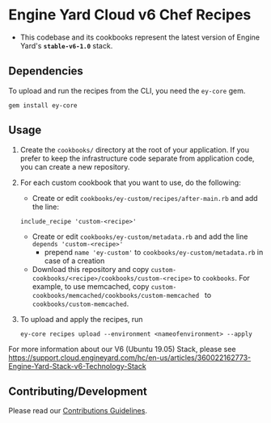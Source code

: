 # Engine Yard Cloud v6 Chef Recipes

- This codebase and its cookbooks represent the latest version of Engine Yard's **`stable-v6-1.0`** stack.

## Dependencies

To upload and run the recipes from the CLI, you need the `ey-core` gem.

```
gem install ey-core
```

## Usage

1. Create the `cookbooks/` directory at the root of your application. If you prefer to keep the infrastructure code separate from application code, you can create a new repository.
2. For each custom cookbook that you want to use, do the following:
	- Create or edit `cookbooks/ey-custom/recipes/after-main.rb` and add the line:

	 ```
	 include_recipe 'custom-<recipe>'
	 ```
	- Create or edit `cookbooks/ey-custom/metadata.rb` and add the line `depends 'custom-<recipe>'`
		- prepend `name 'ey-custom'` to `cookbooks/ey-custom/metadata.rb` in case of a creation
	- Download this repository and copy `custom-cookbooks/<recipe>/cookbooks/custom-<recipe>` to `cookbooks`. For example, to use memcached, copy `custom-cookbooks/memcached/cookbooks/custom-memcached ` to `cookbooks/custom-memcached`.

3. To upload and apply the recipes, run

	```
	ey-core recipes upload --environment <nameofenvironment> --apply
	```

For more information about our V6 (Ubuntu 19.05) Stack, please see https://support.cloud.engineyard.com/hc/en-us/articles/360022162773-Engine-Yard-Stack-v6-Technology-Stack

## Contributing/Development

Please read our [Contributions Guidelines](https://github.com/engineyard/ey-cookbooks-stable-v5/blob/next-release/CONTRIBUTING.md).
